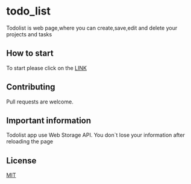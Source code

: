 # todo_list
Todolist is web page,where you can create,save,edit and delete your projects and tasks

## How to start
To start please click on the [LINK](https://andreyoch.github.io/todo_list/)


## Contributing
Pull requests are welcome. 

## Important information
Todolist  app use Web Storage API.
You don`t lose your information after reloading the page

## License
[MIT](https://choosealicense.com/licenses/mit/)
